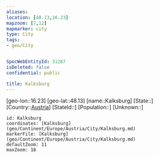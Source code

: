 ```yaml
---
aliases: 
location: [48.13,16.23]
mapzoom: [7,12] 
mapmarker: city 
type: City
tags:
- geo/City


SpocWebEntityId: 31267
isDeleted: false
confidential: public

title: Kalksburg
---
```

[geo-lon::16.23]
[geo-lat::48.13]
[name::Kalksburg]
[State::]
[Country::[Austria](geo/Continent/Europe/Austria.md)]
[StateId::]
[Population::]
[Unknown::]


```leaflet
id: Kalksburg
coordinates: [Kalksburg](geo/Continent/Europe/Austria/City/Kalksburg.md)
markerFile: [Kalksburg](geo/Continent/Europe/Austria/City/Kalksburg.md)
defaultZoom: 11 
maxZoom: 18
```


